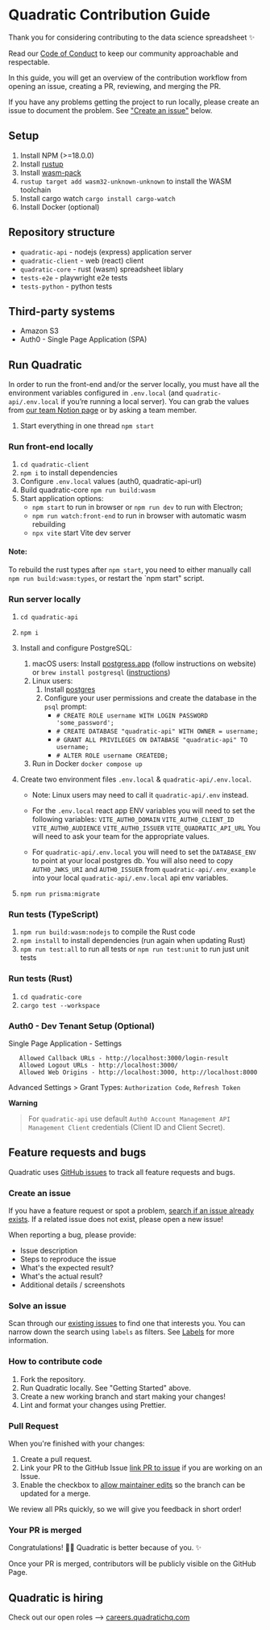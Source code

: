 # Quadratic Contribution Guide

Thank you for considering contributing to the data science spreadsheet :sparkles:

Read our [Code of Conduct](./CODE_OF_CONDUCT.md) to keep our community approachable and respectable.

In this guide, you will get an overview of the contribution workflow from opening an issue, creating a PR, reviewing, and merging the PR.

If you have any problems getting the project to run locally, please create an issue to document the problem. See ["Create an issue"](#create-an-issue) below.

## Setup

1. Install NPM (>=18.0.0)
2. Install [rustup](https://www.rust-lang.org/tools/install)
3. Install [wasm-pack](https://rustwasm.github.io/wasm-pack/installer/)
4. `rustup target add wasm32-unknown-unknown` to install the WASM toolchain
5. Install cargo watch `cargo install cargo-watch`
6. Install Docker (optional)

## Repository structure
- `quadratic-api` - nodejs (express) application server
- `quadratic-client` - web (react) client
- `quadratic-core` - rust (wasm) spreadsheet liblary
- `tests-e2e` - playwright e2e tests
- `tests-python` - python tests

## Third-party systems
- Amazon S3
- Auth0 - Single Page Application (SPA)

## Run Quadratic

In order to run the front-end and/or the server locally, you must have all the environment variables configured in `.env.local` (and `quadratic-api/.env.local` if you’re running a local server). You can grab the values from [our team Notion page](https://www.notion.so/Env-Variables-78b1a1da19d0421993abe8c449e51496?pvs=4) or by asking a team member.

1. Start everything in one thread `npm start`

### Run front-end locally

1. `cd quadratic-client`
2. `npm i` to install dependencies
3. Configure `.env.local` values (auth0, quadratic-api-url)
4. Build quadratic-core `npm run build:wasm`
5. Start application options:
   - `npm start` to run in browser or `npm run dev` to run with Electron;
   - `npm run watch:front-end` to run in browser with automatic wasm rebuilding
   - `npx vite` start Vite dev server

#### Note:
To rebuild the rust types after `npm start`, you need to either manually call `npm run build:wasm:types`, or restart the `npm start" script.

### Run server locally

1. `cd quadratic-api`
2. `npm i`
3. Install and configure PostgreSQL:
   1. macOS users: Install [postgress.app](https://postgresapp.com/) (follow instructions on website) or `brew install postgresql` ([instructions](https://wiki.postgresql.org/wiki/Homebrew))
   2. Linux users:
      1. Install [postgres](https://www.prisma.io/dataguide/postgresql/setting-up-a-local-postgresql-database#setting-up-postgresql-on-linux)
      2. Configure your user permissions and create the database in the `psql` prompt:
         - `# CREATE ROLE username WITH LOGIN PASSWORD 'some_password';`
         - `# CREATE DATABASE "quadratic-api" WITH OWNER = username;`
         - `# GRANT ALL PRIVILEGES ON DATABASE "quadratic-api" TO username;`
         - `# ALTER ROLE username CREATEDB;`
   3. Run in Docker `docker compose up`
4. Create two environment files `.env.local` & `quadratic-api/.env.local`.

   - Note: Linux users may need to call it `quadratic-api/.env` instead.

   - For the `.env.local` react app ENV variables you will need to set the following variables:
     `VITE_AUTH0_DOMAIN` `VITE_AUTH0_CLIENT_ID` `VITE_AUTH0_AUDIENCE` `VITE_AUTH0_ISSUER` `VITE_QUADRATIC_API_URL`
     You will need to ask your team for the appropriate values.

   - For `quadratic-api/.env.local` you will need to set the `DATABASE_ENV` to point at your local postgres db. You will also need to copy `AUTH0_JWKS_URI` and `AUTH0_ISSUER` from `quadratic-api/.env_example` into your local `quadratic-api/.env.local` api env variables.

5. `npm run prisma:migrate`

### Run tests (TypeScript)

1. `npm run build:wasm:nodejs` to compile the Rust code
2. `npm install` to install dependencies (run again when updating Rust)
3. `npm run test:all` to run all tests or `npm run test:unit` to run just unit tests

### Run tests (Rust)

1. `cd quadratic-core`
2. `cargo test --workspace`

### Auth0 - Dev Tenant Setup (Optional)
Single Page Application - Settings

       Allowed Callback URLs - http://localhost:3000/login-result
       Allowed Logout URLs - http://localhost:3000/
       Allowed Web Origins - http://localhost:3000, http://localhost:8000

Advanced Settings > Grant Types: `Authorization Code`, `Refresh Token`

__Warning__
> For `quadratic-api` use default `Auth0 Account Management API Management Client` credentials (Client ID and Client Secret).

## Feature requests and bugs

Quadratic uses [GitHub issues](https://github.com/quadratichq/quadratic/issues) to track all feature requests and bugs.

### Create an issue

If you have a feature request or spot a problem, [search if an issue already exists](https://docs.github.com/en/github/searching-for-information-on-github/searching-on-github/searching-issues-and-pull-requests#search-by-the-title-body-or-comments). If a related issue does not exist, please open a new issue!

When reporting a bug, please provide:

- Issue description
- Steps to reproduce the issue
- What's the expected result?
- What's the actual result?
- Additional details / screenshots

### Solve an issue

Scan through our [existing issues](https://github.com/quadratichq/quadratic/issues) to find one that interests you. You can narrow down the search using `labels` as filters. See [Labels](/contributing/how-to-use-labels.md) for more information.

### How to contribute code

1. Fork the repository.
2. Run Quadratic locally. See "Getting Started" above.
3. Create a new working branch and start making your changes!
4. Lint and format your changes using Prettier.

### Pull Request

When you're finished with your changes:

1. Create a pull request.
2. Link your PR to the GitHub Issue [link PR to issue](https://docs.github.com/en/issues/tracking-your-work-with-issues/linking-a-pull-request-to-an-issue) if you are working on an Issue.
3. Enable the checkbox to [allow maintainer edits](https://docs.github.com/en/github/collaborating-with-issues-and-pull-requests/allowing-changes-to-a-pull-request-branch-created-from-a-fork) so the branch can be updated for a merge.

We review all PRs quickly, so we will give you feedback in short order!

### Your PR is merged

Congratulations! :tada::tada: Quadratic is better because of you. :sparkles:

Once your PR is merged, contributors will be publicly visible on the GitHub Page.

## Quadratic is hiring

Check out our open roles ⟶ [careers.quadratichq.com](https://careers.quadratichq.com)
